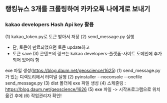 ## 랭킹뉴스 3개를 크롤링하여 카카오톡 나에게로 보내기
### kakao developers Hash Api key 활용

(1) kakao_token.py로 토큰 받아서 저장
(2) send_message.py 실행
- 단, 토큰이 만료되었으면 토큰 update하고
- 토큰 save
(3) 콘텐츠의 링크는 kakao developers-플랫폼-사이트 도메인에 추가되어 있어야 함


exe 파일 생성(https://blog.daum.net/geoscience/1625)
(1) send_message.py가 있는 디렉토리에서 터미널 실행
(2) pyinstaller --noconsole --onefile send_message.py
(3) dist 폴더에 exe 파일 생성
(4) 스케줄링 : https://blog.daum.net/geoscience/1626
(5) exe 파일 -> 시작프로그램으로 위치 옮긴 후에
(6) 작업관리자 확인!
